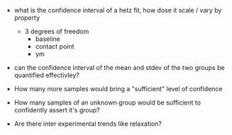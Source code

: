 
- what is the confidence interval of a hetz fit, how dose it scale / vary by property
	- 3 degrees of freedom
		- baseline
		- contact point
		- ym

- can the confidence interval of the mean and stdev of the two groups be quantified effectivley?
- How many more samples would bring a "sufficient" level of confidence

- How many samples of an unknown group would be sufficient to confidently assert it's group?

- Are there inter experimental trends like relaxation?